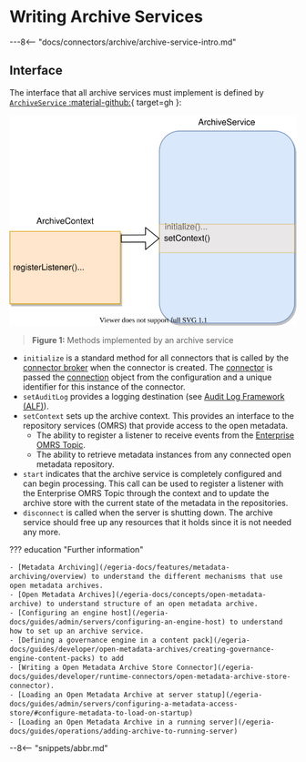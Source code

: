 <!-- SPDX-License-Identifier: CC-BY-4.0 -->
<!-- Copyright Contributors to the Egeria project 2020. -->

# Writing Archive Services

---8<-- "docs/connectors/archive/archive-service-intro.md"


## Interface

The interface that all archive services must implement is defined by [`ArchiveService` :material-github:](https://github.com/odpi/egeria/blob/master/open-metadata-implementation/engine-services/archive-manager/archive-manager-api/src/main/java/org/odpi/openmetadata/engineservices/archivemanager/connectors/ArchiveService.java){ target=gh }:

![Figure 1](archive-service-methods.svg)
> **Figure 1:** Methods implemented by an archive service

- `initialize` is a standard method for all connectors that is called by the [connector broker](/egeria-docs/concepts/connector-broker) when the connector is created. The [connector](/egeria-docs/frameworks/ocf/#connector) is passed the [connection](/egeria-docs/frameworks/ocf/#connection) object from the configuration and a unique identifier for this instance of the connector.
- `setAuditLog` provides a logging destination (see [Audit Log Framework (ALF)](/egeria-docs/frameworks/alf/overview)).
- `setContext` sets up the archive context. This provides an interface to the repository services (OMRS) that provide access to the open metadata.
    - The ability to register a listener to receive events from the [Enterprise OMRS Topic](/egeria-docs/concepts/cohort-events/#enterprise-event-topic).
    - The ability to retrieve metadata instances from any connected open metadata repository.
- `start` indicates that the archive service is completely configured and can begin processing.  This call can be used to register a listener with the Enterprise OMRS Topic through the context and to update the archive store with the current state of the metadata in the repositories. 
- `disconnect` is called when the server is shutting down. The archive service should free up any resources that it holds since it is not needed any more.


??? education "Further information"

    - [Metadata Archiving](/egeria-docs/features/metadata-archiving/overview) to understand the different mechanisms that use open metadata archives.
    - [Open Metadata Archives](/egeria-docs/concepts/open-metadata-archive) to understand structure of an open metadata archive.
    - [Configuring an engine host](/egeria-docs/guides/admin/servers/configuring-an-engine-host) to understand how to set up an archive service.
    - [Defining a governance engine in a content pack](/egeria-docs/guides/developer/open-metadata-archives/creating-governance-engine-content-packs) to add 
    - [Writing a Open Metadata Archive Store Connector](/egeria-docs/guides/developer/runtime-connectors/open-metadata-archive-store-connector).
    - [Loading an Open Metadata Archive at server statup](/egeria-docs/guides/admin/servers/configuring-a-metadata-access-store/#configure-metadata-to-load-on-startup)
    - [Loading an Open Metadata Archive in a running server](/egeria-docs/guides/operations/adding-archive-to-running-server)


--8<-- "snippets/abbr.md"
